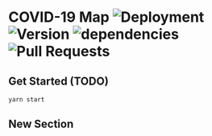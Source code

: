 # COVID-19 Map ![Deployment](https://github.com/lkcozy/covid19-map/workflows/Deployment/badge.svg) ![Version](https://img.shields.io/github/package-json/v/lkcozy/covid19-map) ![dependencies](https://img.shields.io/david/lkcozy/covid19-map) ![Pull Requests](https://github.com/lkcozy/covid19-map/workflows/Pull%20Requests/badge.svg)

## Get Started (TODO)

```shell
yarn start
```

## New Section
